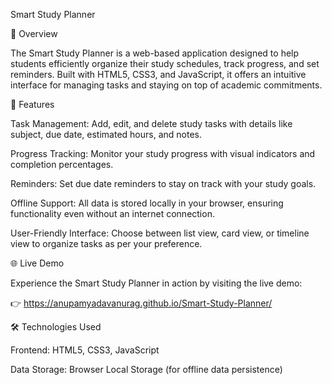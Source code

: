 Smart Study Planner

📘 Overview

The Smart Study Planner is a web-based application designed to help students efficiently organize their study schedules, track progress, and set reminders. Built with HTML5, CSS3, and JavaScript, it offers an intuitive interface for managing tasks and staying on top of academic commitments.

🚀 Features

Task Management: Add, edit, and delete study tasks with details like subject, due date, estimated hours, and notes.

Progress Tracking: Monitor your study progress with visual indicators and completion percentages.

Reminders: Set due date reminders to stay on track with your study goals.

Offline Support: All data is stored locally in your browser, ensuring functionality even without an internet connection.

User-Friendly Interface: Choose between list view, card view, or timeline view to organize tasks as per your preference.

🌐 Live Demo

Experience the Smart Study Planner in action by visiting the live demo:

👉 https://anupamyadavanurag.github.io/Smart-Study-Planner/

🛠️ Technologies Used

Frontend: HTML5, CSS3, JavaScript

Data Storage: Browser Local Storage (for offline data persistence)
